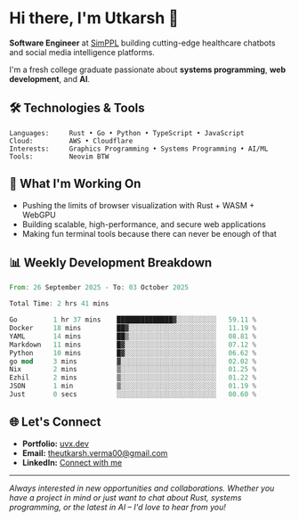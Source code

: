 # Hi there, I'm Utkarsh 👋

**Software Engineer** at [SimPPL](https://simppl.org) building cutting-edge healthcare chatbots and social media intelligence platforms.

I'm a fresh college graduate passionate about **systems programming**, **web development**, and **AI**.

## 🛠️ Technologies & Tools

```
Languages:     Rust • Go • Python • TypeScript • JavaScript
Cloud:         AWS • Cloudflare
Interests:     Graphics Programming • Systems Programming • AI/ML
Tools:         Neovim BTW
```

## 🚀 What I'm Working On

- Pushing the limits of browser visualization with Rust + WASM + WebGPU
- Building scalable, high-performance, and secure web applications
- Making fun terminal tools because there can never be enough of that

## 📊 Weekly Development Breakdown

<!--START_SECTION:waka-->

```rust
From: 26 September 2025 - To: 03 October 2025

Total Time: 2 hrs 41 mins

Go         1 hr 37 mins    ██████████████▓░░░░░░░░░░   59.11 %
Docker     18 mins         ██▓░░░░░░░░░░░░░░░░░░░░░░   11.19 %
YAML       14 mins         ██▒░░░░░░░░░░░░░░░░░░░░░░   08.81 %
Markdown   11 mins         █▓░░░░░░░░░░░░░░░░░░░░░░░   07.12 %
Python     10 mins         █▓░░░░░░░░░░░░░░░░░░░░░░░   06.62 %
go mod     3 mins          ▓░░░░░░░░░░░░░░░░░░░░░░░░   02.02 %
Nix        2 mins          ▒░░░░░░░░░░░░░░░░░░░░░░░░   01.25 %
Ezhil      2 mins          ▒░░░░░░░░░░░░░░░░░░░░░░░░   01.22 %
JSON       1 min           ▒░░░░░░░░░░░░░░░░░░░░░░░░   01.19 %
Just       0 secs          ░░░░░░░░░░░░░░░░░░░░░░░░░   00.60 %
```

<!--END_SECTION:waka-->

## 🌐 Let's Connect

- **Portfolio:** [uvx.dev](https://uvx.dev)
- **Email:** theutkarsh.verma00@gmail.com
- **LinkedIn:** [Connect with me](https://linkedin.com/in/utkarsh-verm4)

---

*Always interested in new opportunities and collaborations. Whether you have a project in mind or just want to chat about Rust, systems programming, or the latest in AI – I'd love to hear from you!*
